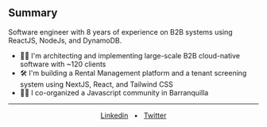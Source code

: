 <div>
<h2> Summary </h2>
<p>Software engineer with 8 years of experience on B2B systems using ReactJS, NodeJs, and DynamoDB.</p>
<ul>
    <li>🚩🚀 I'm architecting and implementing large-scale B2B cloud-native software with ~120 clients </li>
    <li>🛠️ I'm building a Rental Management platform and a tenant screening system using NextJS, React, and Tailwind CSS</li>
    <li>👥🔥 I co-organized a Javascript community in Barranquilla</li>
</ul>
</div>
<div align="center">
   <hr />
  <a href="https://www.linkedin.com/in/david-villanueva-dev/" target="_blank">Linkedin</a>
  <span>&nbsp;&nbsp;•&nbsp;&nbsp;</span>
  <a href="https://twitter.com/Villa_dev_" target="_blank">Twitter</a>
  <br />
 
</div>
<!--
**Newville23/Newville23** is a ✨ _special_ ✨ repository because its `README.md` (this file) appears on your GitHub profile.

Here are some ideas to get you started:

- 🔭 I’m currently working on ...
- 🌱 I’m currently learning ...
- 👯 I’m looking to collaborate on ...
- 🤔 I’m looking for help with ...
- 💬 Ask me about ...
- 📫 How to reach me: ...
- 😄 Pronouns: ...
- ⚡ Fun fact: ...
-->
